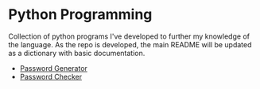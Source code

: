 # Python Programming

Collection of python programs I've developed to further my knowledge of the language. As the repo is developed, the main README will be updated as a dictionary with basic documentation.

* [Password Generator](https://github.com/jlochse1/Python-Projects/blob/main/Security/Password%20Generator/pass_gen.py)
* [Password Checker](https://github.com/jlochse1/Python-Projects/blob/main/Security/Password%20Generator/passwordchecker.py)
